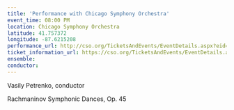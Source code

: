 ```yaml
---
title: 'Performance with Chicago Symphony Orchestra'
event_time: 08:00 PM
location: Chicago Symphony Orchestra
latitude: 41.757372
longitude: -87.6215208
performance_url: http://cso.org/TicketsAndEvents/EventDetails.aspx?eid=6374
ticket_information_url: https://cso.org/TicketsAndEvents/EventDetails.aspx?eid=6374
ensemble: 
conductor: 
---
```

Vasily Petrenko, conductor

Rachmaninov  Symphonic Dances, Op. 45